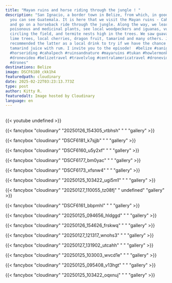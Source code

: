 ```yaml
---
title: "Mayan ruins and horse riding through the jungle ! "
description: "San Ignacio, a border town in Belize, from which, in good weather,
  you can see Guatemala. It is here that we visit the Mayan ruins - Cahal Pech
  and go on a horseback ride through the jungle. Along the way, we learn about
  poisonous and medicinal plants, see local woodpeckers and iguanas, vultures
  circling the field, and termite nests high in the trees. We saw guava trees,
  lime trees, local cherries, dragon fruit, tamarind and many others. Jose
  recommended the latter as a local drink to try if we have the chance -
  tamarind juice with rum. I invite you to the episode!  #belize #sanignacio
  #horseriding #cahalpech #ruinsandnature #mayaruins #tukan #howlermonkey
  #dronevideo #belizetravel #travelvlog #centralamericatravel #dronevideo
  #drones"
destinations: Belize
image: DSCF6180_ckk1h4
featuredpath: cloudinary
date: 2025-02-22T03:23:13.773Z
type: post
author: Kitty R.
featuredalt: Image hosted by Cloudinary
language: en
---
```

<br>{{< youtube undefined >}}</br>

{{< fancybox "cloudinary" "20250126_154305_vtbhsh" " " "gallery" >}}

{{< fancybox "cloudinary" "DSCF6181_k7sjjb" "   " "gallery" >}}

{{< fancybox "cloudinary" "DSCF6160_u5y2xf" "   " "gallery" >}}

{{< fancybox "cloudinary" "DSCF6177_bm0yac" "   " "gallery" >}}

{{< fancybox "cloudinary" "DSCF6173_xfsnw4" "   " "gallery" >}}

{{< fancybox "cloudinary" "20250125_103422_ugi5m1" "   " "gallery" >}}

{{< fancybox "cloudinary" "20250127_110055_tz08fj" "   undefined" "gallery" >}}

{{< fancybox "cloudinary" "DSCF6161_bbpmhl" "   " "gallery" >}}

{{< fancybox "cloudinary" "20250125_094656_hldggd" "   " "gallery" >}}

{{< fancybox "cloudinary" "20250126_154626_frskwq" "   " "gallery" >}}

{{< fancybox "cloudinary" "20250127_121317_wnohs3" "   " "gallery" >}}

{{< fancybox "cloudinary" "20250127_131902_utcahh" "   " "gallery" >}}

{{< fancybox "cloudinary" "20250125_103003_wvcd1e" " " "gallery" >}}

{{< fancybox "cloudinary" "20250125_095408_v13hgt" " " "gallery" >}}

{{< fancybox "cloudinary" "20250125_103422_oqxnuj" " " "gallery" >}}